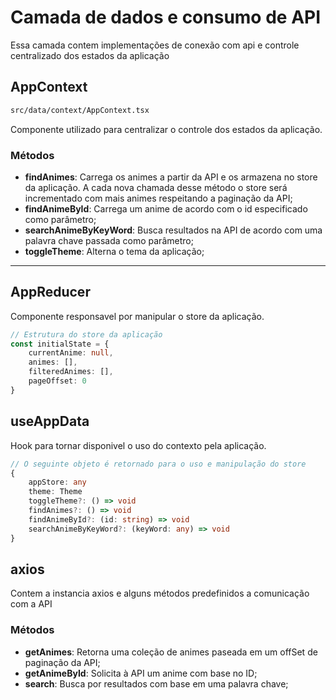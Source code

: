 # Camada de dados e consumo de API
Essa camada contem implementações de conexão com api e controle centralizado dos estados da aplicação

## AppContext
    
```bash
src/data/context/AppContext.tsx
```
Componente utilizado para centralizar o controle dos estados da aplicação.

### Métodos
* **findAnimes**: Carrega os animes a partir da API e os armazena no store da aplicação. A cada nova chamada desse método o store será incrementado com mais animes respeitando a paginação da API;
* **findAnimeById**: Carrega um anime de acordo com o id especificado como parâmetro;
* **searchAnimeByKeyWord**: Busca resultados na API de acordo com uma palavra chave passada como parâmetro;
* **toggleTheme**: Alterna o tema da aplicação;
---

## AppReducer
Componente responsavel por manipular o store da aplicação.

```ts
// Estrutura do store da aplicação
const initialState = {
    currentAnime: null,
    animes: [],
    filteredAnimes: [],
    pageOffset: 0
}
```

## useAppData
Hook para tornar disponivel o uso do contexto pela aplicação.
```ts
// O seguinte objeto é retornado para o uso e manipulação do store
{
    appStore: any
    theme: Theme
    toggleTheme?: () => void
    findAnimes?: () => void
    findAnimeById?: (id: string) => void
    searchAnimeByKeyWord?: (keyWord: any) => void
}
```

## axios
Contem a instancia axios e alguns métodos predefinidos a comunicação com a API
### Métodos
* **getAnimes**: Retorna uma coleção de animes paseada em um offSet de paginação da API;
* **getAnimeById**: Solicita à API um anime com base no ID;
* **search**: Busca por resultados com base em uma palavra chave;
